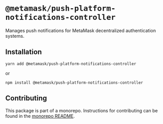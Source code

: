 # `@metamask/push-platform-notifications-controller`

Manages push notifications for MetaMask decentralized authentication systems.

## Installation

`yarn add @metamask/push-platform-notifications-controller`

or

`npm install @metamask/push-platform-notifications-controller`

## Contributing

This package is part of a monorepo. Instructions for contributing can be found in the [monorepo README](https://github.com/MetaMask/core#readme).
